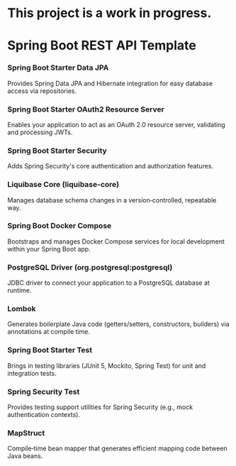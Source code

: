 # This project is a work in progress.


# Spring Boot REST API Template

### Spring Boot Starter Data JPA

Provides Spring Data JPA and Hibernate integration for easy database access via repositories.

### Spring Boot Starter OAuth2 Resource Server

Enables your application to act as an OAuth 2.0 resource server, validating and processing JWTs.

### Spring Boot Starter Security

Adds Spring Security's core authentication and authorization features.

### Liquibase Core (liquibase-core)

Manages database schema changes in a version‑controlled, repeatable way.

### Spring Boot Docker Compose

Bootstraps and manages Docker Compose services for local development within your Spring Boot app.

### PostgreSQL Driver (org.postgresql:postgresql)

JDBC driver to connect your application to a PostgreSQL database at runtime.

### Lombok

Generates boilerplate Java code (getters/setters, constructors, builders) via annotations at compile time.

### Spring Boot Starter Test

Brings in testing libraries (JUnit 5, Mockito, Spring Test) for unit and integration tests.

### Spring Security Test

Provides testing support utilities for Spring Security (e.g., mock authentication contexts).

### MapStruct

Compile‑time bean mapper that generates efficient mapping code between Java beans.
